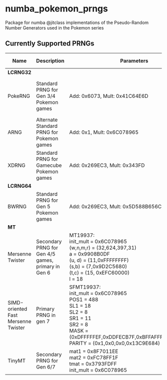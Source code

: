 # numba_pokemon_prngs
Package for numba @jitclass implementations of the Pseudo-Random Number Generators used in the Pokemon series

## Currently Supported PRNGs
| Name                                | Description                                        | Parameters                                                                                                                                                                                                    | Additional Info                                             |
|-------------------------------------|----------------------------------------------------|---------------------------------------------------------------------------------------------------------------------------------------------------------------------------------------------------------------|-------------------------------------------------------------|
| **LCRNG32**                         |                                                    |                                                                                                                                                                                                               |                                                             |
| PokeRNG                             | Standard PRNG for Gen 3/4 Pokemon games            | Add: 0x6073, Mult: 0x41C64E6D                                                                                                                                                                                 | Supports modulo and reciprocal division random distribution |
| ARNG                                | Alternate Standard PRNG for Pokemon games          | Add: 0x1, Mult: 0x6C078965                                                                                                                                                                                    | Supports modulo random distribution                         |
| XDRNG                               | Standard PRNG for Gamecube Pokemon games           | Add: 0x269EC3, Mult: 0x343FD                                                                                                                                                                                  | Supports modulo random distribution                         |
| **LCRNG64**                         |                                                    |                                                                                                                                                                                                               |                                                             |
| BWRNG                               | Standard PRNG for Gen 5 Pokemon games              | Add: 0x269EC3, Mult: 0x5D588B656C078965                                                                                                                                                                       | Supports multiplication-shift random distribution           |
| **MT**                              |                                                    |                                                                                                                                                                                                               |                                                             |
| Mersenne Twister                    | Secondary PRNG for Gen 4/5 games, primary in Gen 6 | MT19937: <br> init_mult = 0x6C078965 <br> (w,n,m,r) = (32,624,397,31) <br> a = 0x9908B0DF <br> (u, d) = (11,0xFFFFFFFF) <br> (s,b) = (7,0x9D2C5680) <br> (t,c) = (15, 0xEFC60000) <br> l = 18                 |                                                             |
| SIMD-oriented Fast Mersenne Twister | Primary PRNG in gen 7                              | SFMT19937: <br> init_mult = 0x6C078965 <br> POS1 = 488 <br> SL1 = 18 <br> SL2 = 8 <br> SR1 = 11 <br> SR2 = 8 <br> MASK = (0xDFFFFFEF,0xDDFECB7F,0xBFFAFFFF,0xBFFFFFF6) <br> PARITY = (0x1,0x0,0x0,0x13C9E684) | Impl is not fully SIMD optimized (yet:tm:)                  |
| TinyMT                              | Secondary PRNG for Gen 6/7                         | mat1 = 0x8F7011EE <br> mat2 = 0xFC78FF1F <br> tmat = 0x3793FDFF <br> init_mult = 0x6C078965                                                                                                                   |                                                             |